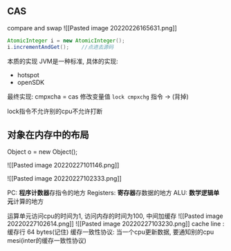 ## CAS
compare and swap
![[Pasted image 20220226165631.png]]
```java
AtomicInteger i = new AtomicInteger();
i.incrementAndGet();    //点进去源码
```


本质的实现
JVM是一种标准, 具体的实现:
- hotspot
- openSDK

最终实现: 
cmpxcha = cas 修改变量值
`lock cmpxchg` 指令  -> (背掉)

lock指令不允许别的cpu不允许打断


## 对象在内存中的布局

Object o = new Object();

![[Pasted image 20220227101146.png]]

![[Pasted image 20220227102333.png]]

PC: **程序计数器**存指令的地方
Registers: **寄存器**存数据的地方
ALU: **数学逻辑单元**计算的地方

运算单元访问cpu的时间为1, 访问内存的时间为100, 中间加缓存
![[Pasted image 20220227102614.png]]
![[Pasted image 20220227103230.png]]
cache line : 缓存行 64 bytes(记住)
缓存一致性协议: 当一个cpu更新数据, 要通知别的cpu   mesi(inter的缓存一致性协议)


